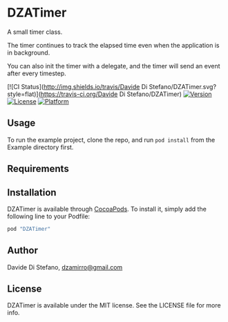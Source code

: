 # DZATimer

A small timer class.

The timer continues to track the elapsed time even when the application is in background.

You can also init the timer with a delegate, and the timer will send an event after every timestep.

[![CI Status](http://img.shields.io/travis/Davide Di Stefano/DZATimer.svg?style=flat)](https://travis-ci.org/Davide Di Stefano/DZATimer)
[![Version](https://img.shields.io/cocoapods/v/DZATimer.svg?style=flat)](http://cocoapods.org/pods/DZATimer)
[![License](https://img.shields.io/cocoapods/l/DZATimer.svg?style=flat)](http://cocoapods.org/pods/DZATimer)
[![Platform](https://img.shields.io/cocoapods/p/DZATimer.svg?style=flat)](http://cocoapods.org/pods/DZATimer)

## Usage

To run the example project, clone the repo, and run `pod install` from the Example directory first.

## Requirements

## Installation

DZATimer is available through [CocoaPods](http://cocoapods.org). To install
it, simply add the following line to your Podfile:

```ruby
pod "DZATimer"
```

## Author

Davide Di Stefano, dzamirro@gmail.com

## License

DZATimer is available under the MIT license. See the LICENSE file for more info.
